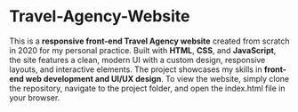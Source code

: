 # Travel-Agency-Website
This is a **responsive front-end Travel Agency website** created from scratch in 2020 for my personal practice. Built with **HTML**, **CSS**, and **JavaScript**, the site features a clean, modern UI with a custom design, responsive layouts, and interactive elements. The project showcases my skills in **front-end web development and UI/UX design**. To view the website, simply clone the repository, navigate to the project folder, and open the index.html file in your browser.
